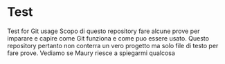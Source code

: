 # Test
Test for Git usage
Scopo di questo repository fare alcune prove per imparare e capire come Git funziona  e come puo essere usato.
Questo repository pertanto  non conterra un vero progetto ma solo  file di testo per fare prove.
Vediamo se Maury riesce a spiegarmi qualcosa 
